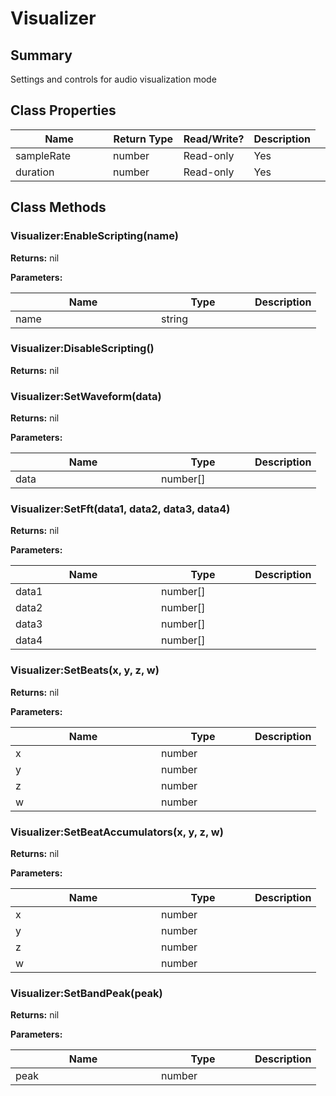 
# Visualizer

## Summary
Settings and controls for audio visualization mode

## Class Properties

<table>
<thead><tr><th width="225">Name</th><th width="160">Return Type</th><th width="80">Read/Write?</th><th>Description</th></tr></thead>
<tbody>
<tr><td>sampleRate</td><td>number</td><td>Read-only</td><td>Yes</td><td></td></tr>
<tr><td>duration</td><td>number</td><td>Read-only</td><td>Yes</td><td></td></tr>
</tbody></table>




## Class Methods

        
### Visualizer:EnableScripting(name)



**Returns:** nil


**Parameters:**

<table data-full-width="false">
<thead><tr><th width="217">Name</th><th width="134">Type</th><th>Description</th></tr></thead>
<tbody><tr><td>name</td><td>string</td><td></td></tr></tbody></table>






### Visualizer:DisableScripting()



**Returns:** nil






### Visualizer:SetWaveform(data)



**Returns:** nil


**Parameters:**

<table data-full-width="false">
<thead><tr><th width="217">Name</th><th width="134">Type</th><th>Description</th></tr></thead>
<tbody><tr><td>data</td><td>number[]</td><td></td></tr></tbody></table>






### Visualizer:SetFft(data1, data2, data3, data4)



**Returns:** nil


**Parameters:**

<table data-full-width="false">
<thead><tr><th width="217">Name</th><th width="134">Type</th><th>Description</th></tr></thead>
<tbody><tr><td>data1</td><td>number[]</td><td></td></tr>
<tr><td>data2</td><td>number[]</td><td></td></tr>
<tr><td>data3</td><td>number[]</td><td></td></tr>
<tr><td>data4</td><td>number[]</td><td></td></tr></tbody></table>






### Visualizer:SetBeats(x, y, z, w)



**Returns:** nil


**Parameters:**

<table data-full-width="false">
<thead><tr><th width="217">Name</th><th width="134">Type</th><th>Description</th></tr></thead>
<tbody><tr><td>x</td><td>number</td><td></td></tr>
<tr><td>y</td><td>number</td><td></td></tr>
<tr><td>z</td><td>number</td><td></td></tr>
<tr><td>w</td><td>number</td><td></td></tr></tbody></table>






### Visualizer:SetBeatAccumulators(x, y, z, w)



**Returns:** nil


**Parameters:**

<table data-full-width="false">
<thead><tr><th width="217">Name</th><th width="134">Type</th><th>Description</th></tr></thead>
<tbody><tr><td>x</td><td>number</td><td></td></tr>
<tr><td>y</td><td>number</td><td></td></tr>
<tr><td>z</td><td>number</td><td></td></tr>
<tr><td>w</td><td>number</td><td></td></tr></tbody></table>






### Visualizer:SetBandPeak(peak)



**Returns:** nil


**Parameters:**

<table data-full-width="false">
<thead><tr><th width="217">Name</th><th width="134">Type</th><th>Description</th></tr></thead>
<tbody><tr><td>peak</td><td>number</td><td></td></tr></tbody></table>





    

